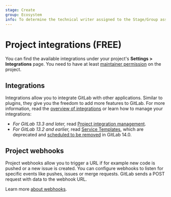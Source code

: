 ```yaml
---
stage: Create
group: Ecosystem
info: To determine the technical writer assigned to the Stage/Group associated with this page, see https://about.gitlab.com/handbook/engineering/ux/technical-writing/#assignments
---
```


# Project integrations **(FREE)**

You can find the available integrations under your project's
**Settings > Integrations** page. You need to have at least
[maintainer permission](../../permissions.md) on the project.

## Integrations

Integrations allow you to integrate GitLab with other applications.
Similar to plugins, they give you the freedom to add more features to GitLab.
For more information, read the
[overview of integrations](overview.md) or learn how to manage your integrations:

- *For GitLab 13.3 and later,* read [Project integration management](../../admin_area/settings/project_integration_management.md).
- *For GitLab 13.2 and earlier,* read [Service Templates](services_templates.md),
  which are deprecated and [scheduled to be removed](https://gitlab.com/gitlab-org/gitlab/-/issues/268032)
  in GitLab 14.0.

## Project webhooks

Project webhooks allow you to trigger a URL if for example new code is pushed or
a new issue is created. You can configure webhooks to listen for specific events
like pushes, issues or merge requests. GitLab sends a POST request with data
to the webhook URL.

Learn more [about webhooks](webhooks.md).
